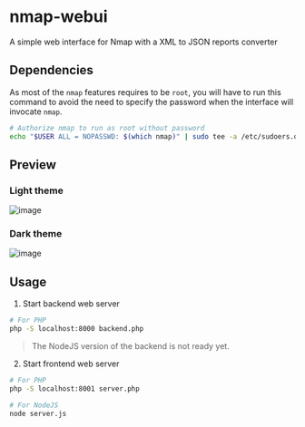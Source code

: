 # nmap-webui
A simple web interface for Nmap with a XML to JSON reports converter

## Dependencies

As most of the `nmap` features requires to be `root`, you will have to run this command to avoid the need to specify the password when the interface will invocate `nmap`.

```bash
# Authorize nmap to run as root without password
echo "$USER ALL = NOPASSWD: $(which nmap)" | sudo tee -a /etc/sudoers.d/nmap
```

## Preview

### Light theme

![image](https://user-images.githubusercontent.com/9881407/84726211-ab278e80-af8c-11ea-8713-0def6c51e648.png)

### Dark theme

![image](https://user-images.githubusercontent.com/9881407/84726262-c5fa0300-af8c-11ea-942a-59195634107f.png)

## Usage

1. Start backend web server

```bash
# For PHP
php -S localhost:8000 backend.php
```

> The NodeJS version of the backend is not ready yet.

2. Start frontend web server

```bash
# For PHP
php -S localhost:8001 server.php

# For NodeJS
node server.js
```

